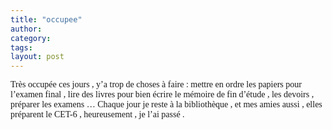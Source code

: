 ```yaml
---
title: "occupee"
author:
category: 
tags: 
layout: post
---
```

<font face="Times New Roman">Très occupée ces jours , y’a trop de choses à faire : mettre en ordre les papiers pour l’examen final , lire des livres pour bien écrire le mémoire de fin d’étude , les devoirs , préparer les examens … </font><font face="Times New Roman">Chaque jour je reste à la bibliothèque , et mes amies aussi , elles préparent le CET-6 , heureusement , je l’ai passé . </font>


